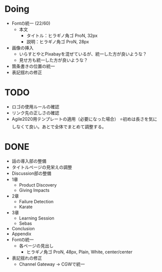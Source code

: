 
# Doing
- Fontの統一 (22/60)
    - 本文
        - タイトル：ヒラギノ角ゴ ProN, 32px
        - 説明：ヒラギノ角ゴ ProN, 28px
- 画像の挿入
    - いらすとやとPixabayを混ぜているが、統一した方が良いような？
    - 見せ方も統一した方が良いような？
- 箇条書きの位置の統一
- 表記揺れの修正



# TODO
- ロゴの使用ルールの確認
- リンク先の正しさの確認
- Agile2020用テンプレートの適用（必要になった場合）
⭐️初めは長さを気にしなくて良い。あとで全体でまとめて調整する。



# DONE
- 話の導入部の整備
- タイトルページの見栄えの調整
- Discussion部の整備
- 1章
    - Product Discovery
    - Giving Impacts
- 2章
    - Failure Detection
    - Karate
- 3章
    - Learning Session
    - Sebas
- Conclusion
- Appendix
- Fontの統一
    - 各ページの見出し
        - ヒラギノ角ゴ ProN, 48px, Plain, White, center/center
- 表記揺れの修正
    - Channel Gateway -> CGWで統一
